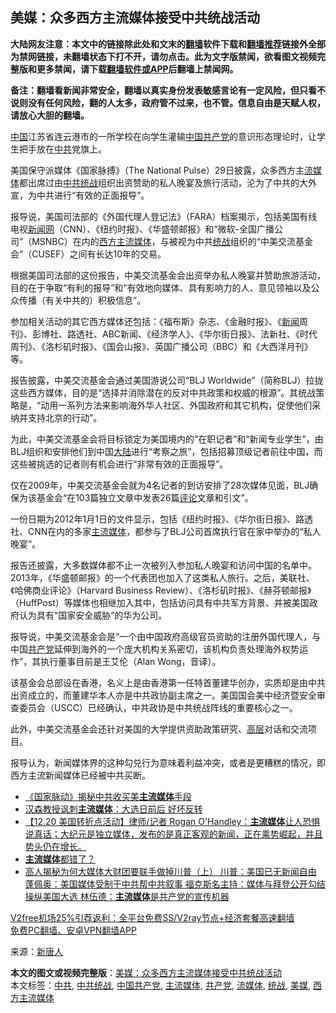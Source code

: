  <h2>美媒：众多西方主流媒体接受中共统战活动</h2> <p class="notice"><b>大陆网友注意：本文中的链接除此处和文末的<a href="https://github.com/bannedbook/fanqiang" >翻墙</a>软件下载和<a href="https://github.com/killgcd/justmysocks/blob/master/README.md">翻墙推荐</a>链接外全部为禁网链接，未翻墙状态下打不开，请勿点击。此为文字版禁闻，欲看图文视频完整版和更多禁闻，请下载<a href="https://github.com/bannedbook/fanqiang">翻墙软件或APP</a>后翻墙上禁闻网。</p><p>备注：翻墙看新闻非常安全，翻墙以真实身份发表敏感言论有一定风险，但只看不说则没有任何风险，翻的人太多，政府管不过来，也不管。信息自由是天赋人权，请放心大胆的翻墙。</b></p>  <div class="entry"> <p id="conimg"><span class='wp_keywordlink_affiliate'><a href="https://www.bannedbook.org/" title="中国" target="_blank">中国</a></span>江苏省连云港市的一所学校在向学生灌输<a href="https://www.bannedbook.org/bnews/tag/%e4%b8%ad%e5%9b%bd%e5%85%b1%e4%ba%a7%e5%85%9a/" class="st_tag internal_tag" rel="tag" title="标签 中国共产党 下的日志">中国共产党</a>的意识形态理论时，让学生把手放在<a href="https://www.bannedbook.org/bnews/tag/%e4%b8%ad%e5%85%b1/" class="st_tag internal_tag" rel="tag" title="标签 中共 下的日志">中共</a>党旗上。</p> <p>美国保守派媒体《国家脉搏》（The National Pulse）29日披露，众多西方主<a href="https://www.bannedbook.org/bnews/tag/%E6%B5%81%E5%AA%92%E4%BD%93/" class="st_tag internal_tag" rel="tag" title="标签 流媒体 下的日志">流媒体</a>都出席过由<a href="https://www.bannedbook.org/bnews/tag/%e4%b8%ad%e5%85%b1%e7%bb%9f%e6%88%98/" class="st_tag internal_tag" rel="tag" title="标签 中共统战 下的日志">中共统战</a>组织出资赞助的私人晚宴及旅行活动，沦为了中共的大外宣，为中共进行“有效的正面报导”。</p> <p>报导说，美国司法部的《外国代理人登记法》（FARA）档案揭示，包括美国有线电视<span class='wp_keywordlink_affiliate'><a href="https://www.bannedbook.org/" title="新闻网">新闻网</a></span>（CNN）、《纽约时报》、《华盛顿邮报》和“微软-全国广播公司”（MSNBC）在内的<a href="https://www.bannedbook.org/bnews/tag/%e8%a5%bf%e6%96%b9%e4%b8%bb%e6%b5%81%e5%aa%92%e4%bd%93/" class="st_tag internal_tag" rel="tag" title="标签 西方主流媒体 下的日志">西方主流媒体</a>，与被视为中共<a href="https://www.bannedbook.org/bnews/tag/%e7%bb%9f%e6%88%98/" class="st_tag internal_tag" rel="tag" title="标签 统战 下的日志">统战</a>组织的“中美交流基金会”（CUSEF）之间有长达10年的交易。</p>  <p>根据美国司法部的这份报告，中美交流基金会出资举办私人晚宴并赞助旅游活动，目的在于争取“有利的报导”和“有效地向媒体、具有影响力的人、意见领袖以及公众传播（有关中共的）积极信息”。</p> <p>参加相关活动的其它西方媒体还包括：《福布斯》杂志、《金融时报》、《<span class='wp_keywordlink_affiliate'><a href="https://www.bannedbook.org/" title="新闻">新闻</a></span>周刊》、彭博社、路透社、ABC新闻、《经济学人》、《华尔街日报》、法新社、《时代周刊》、《洛杉矶时报》、《国会山报》、英国广播公司（BBC）和《大西洋月刊》等。</p> <p>报告披露，中美交流基金会通过美国游说公司“BLJ Worldwide”（简称BLJ）拉拢这些西方媒体，目的是“选择并消除潜在的反对中共政策和权威的根源”。其统战策略是，“动用一系列方法来影响海外华人社区、外国政府和其它机构，促使他们采纳并支持北京的行动”。</p>  <p>为此，中美交流基金会将目标锁定为美国境内的“在职记者”和“新闻专业学生”，由BLJ组织和安排他们到中国<span class='wp_keywordlink_affiliate'><a href="https://www.bannedbook.org/" title="大陆" target="_blank">大陆</a></span>进行“考察之旅”，包括招募顶级记者前往中国，而这些被挑选的记者则有机会进行“非常有效的正面报导”。</p> <p>仅在2009年，中美交流基金会就为4名记者的到访安排了28次媒体见面，BLJ确保为该基金会“在103篇独立文章中发表26篇<span class='wp_keywordlink_affiliate'><a href="https://www.bannedbook.org/bnews/comments/" title="新闻评论" target="_blank">评论</a></span>文章和引文”。</p> <p>一份日期为2012年1月1日的文件显示，包括《纽约时报》、《华尔街日报》、路透社、CNN在内的多家<a href="https://www.bannedbook.org/bnews/tag/%e4%b8%bb%e6%b5%81%e5%aa%92%e4%bd%93/" class="st_tag internal_tag" rel="tag" title="标签 主流媒体 下的日志">主流媒体</a>，都参与了BLJ公司首席执行官在家中举办的“私人晚宴”。</p>  <p>报告还披露，大多数媒体都不止一次被列入参加私人晚宴和访问中国的名单中。2013年，《华盛顿邮报》的一个代表团也加入了这类私人旅行。之后，美联社、《哈佛商业评论》（Harvard Business Review）、《洛杉矶时报》、《赫芬顿邮报》（HuffPost）等媒体也相继加入其中，包括访问具有中共军方背景、并被美国政府认为具有“国家安全威胁”的华为公司。</p> <p>报导说，中美交流基金会是“一个由中国政府高级官员资助的注册外国代理人，与中国<a href="https://www.bannedbook.org/bnews/tag/%e5%85%b1%e4%ba%a7%e5%85%9a/" class="st_tag internal_tag" rel="tag" title="标签 共产党 下的日志">共产党</a>延伸到海外的一个庞大机构关系密切，该机构负责处理海外权势运作”，其执行董事目前是王艾伦（Alan Wong，音译）。</p> <p>该基金会总部设在香港，名义上是由香港第一任特首董建华创办，实质却是由中共出资成立的，而董建华本人亦是中共政协副主席之一。美国国会美中经济暨安全审查委员会（USCC）已经确认，中共政协是中共统战阵线的重要核心之一。</p>  <p>此外，中美交流基金会还针对美国的大学提供资助政策研究、<span class='wp_keywordlink_affiliate'><a href="https://www.bannedbook.org/bnews/ccpdope/" title="中共高层内幕" target="_blank">高层</a></span>对话和交流项目。</p> <p>报导认为，新闻媒体界的这种勾兑行为意味着利益冲突，或者是更糟糕的情况，即西方主流新闻媒体已经被中共买断。</p> <ul class='op-related-articles' title='相关阅读'> <li><a href='https://www.bannedbook.org/bnews/comments/20201231/1458413.html' target='_blank'>《国家脉动》揭秘中共收买美<b>主流媒体</b>手段</a></li> <li><a href='https://www.bannedbook.org/bnews/comments/20201229/1456797.html' target='_blank'>汉森教授讽刺<b>主流媒体</b>：大选日前后 好坏反转</a></li> <li><a href='https://www.bannedbook.org/bnews/bannedvideo/20201226/1455529.html' target='_blank'>【12.20 美国转折点活动】律师/记者 Rogan O'Handley：<b>主流媒体</b>让人恐惧说真话；大纪元是独立媒体，发布的是真正客观的新闻，正在乘势崛起，并且势头仍在增长。</a></li> <li><a href='https://www.bannedbook.org/bnews/bannedvideo/20201225/1454485.html' target='_blank'><b>主流媒体</b>都错了？</a></li> <li><a href='https://www.bannedbook.org/bnews/comments/20201225/1454454.html' target='_blank'>高人揭秘为何大媒体大财团要联手做掉川普（上） 川普：美国已无新闻自由 蓬佩奥：美国媒体受制于中共帮中共叙事 福克斯名主持：媒体与拜登公开勾结操纵美国大选 林伍德：<b>主流媒体</b>是共产党的宣传机器</a></li> </ul> <p class="texttj"> <a href="https://www.bannedbook.org/forum23/topic22702.html" target="_blank">V2free机场25%引荐返利：全平台免费SS/V2ray节点+经济套餐高速翻墙</a><br/> <a href="https://github.com/bannedbook/fanqiang/wiki/%E7%A6%81%E9%97%BB%E7%BD%91%E5%AE%89%E5%8D%93%E7%BF%BB%E5%A2%99%E6%96%B0%E9%97%BBAPP" target="_blank">免费PC翻墙、安卓VPN翻墙APP</a></p><p> 来源：<span class='wp_keywordlink_affiliate'><a href="https://www.ntdtv.com/" title="新唐人">新唐人</a></span> </p><a name='sharetosocial'></a>       <div><b>本文的图文或视频完整版</b>：<a href='https://www.bannedbook.org/bnews/cbnews/20201231/1458443.html'>美媒：众多西方主流媒体接受中共统战活动</a></div>  </div><!--END ENTRY--> <div class="postfooter"> <div>本文标签：<a href="https://www.bannedbook.org/bnews/tag/%e4%b8%ad%e5%85%b1/" rel="tag">中共</a>, <a href="https://www.bannedbook.org/bnews/tag/%e4%b8%ad%e5%85%b1%e7%bb%9f%e6%88%98/" rel="tag">中共统战</a>, <a href="https://www.bannedbook.org/bnews/tag/%e4%b8%ad%e5%9b%bd%e5%85%b1%e4%ba%a7%e5%85%9a/" rel="tag">中国共产党</a>, <a href="https://www.bannedbook.org/bnews/tag/%e4%b8%bb%e6%b5%81%e5%aa%92%e4%bd%93/" rel="tag">主流媒体</a>, <a href="https://www.bannedbook.org/bnews/tag/%e5%85%b1%e4%ba%a7%e5%85%9a/" rel="tag">共产党</a>, <a href="https://www.bannedbook.org/bnews/tag/%E6%B5%81%E5%AA%92%E4%BD%93/" rel="tag">流媒体</a>, <a href="https://www.bannedbook.org/bnews/tag/%e7%bb%9f%e6%88%98/" rel="tag">统战</a>, <a href="https://www.bannedbook.org/bnews/tag/%e7%be%8e%e5%aa%92/" rel="tag">美媒</a>, <a href="https://www.bannedbook.org/bnews/tag/%e8%a5%bf%e6%96%b9%e4%b8%bb%e6%b5%81%e5%aa%92%e4%bd%93/" rel="tag">西方主流媒体</a></div>  </div><!--END POSTFOOTER--> 